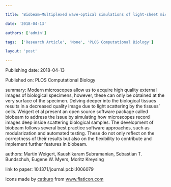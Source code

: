 ---
title: 'Biobeam—Multiplexed wave-optical simulations of light-sheet microscopy'
date: '2018-04-13'
authors: ['admin']
tags:  ['Research Article', 'None', 'PLOS Computational Biology']
layout: 'post'
---
Publishing date: 2018-04-13

Published on: PLOS Computational Biology

summary: Modern microscopes allow us to acquire high quality external images of biological specimens, however, these can only be obtained at the very surface of the specimen.  Delving deeper into the biological tissues results in a decreased quality image due to light scattering by the tissues’ cells. Weigert et al present an open source software package called biobeam to address the issue by simulating how microscopes record images deep inside scattering biological samples. The development of biobeam follows several best practice software approaches, such as modularization and automated testing.  These do not only reflect on the correctness of their results but also on the flexibility to contribute and implement further features in biobeam.

authors: Martin Weigert, Kaushikaram Subramanian, Sebastian T. Bundschuh, Eugene W. Myers, Moritz Kreysing

link to paper: 10.1371/journal.pcbi.1006079

Icons made by <a href="https://www.flaticon.com/free-icon/bookshelves_3576884" title="catkuro">catkuro</a> from <a href="https://www.flaticon.com/" title="Flaticon"> www.flaticon.com</a>